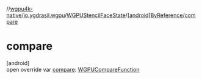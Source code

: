 //[wgpu4k-native](../../../../index.md)/[io.ygdrasil.wgpu](../../index.md)/[WGPUStencilFaceState](../index.md)/[[android]ByReference](index.md)/[compare](compare.md)

# compare

[android]\
open override var [compare](compare.md): [WGPUCompareFunction](../../-w-g-p-u-compare-function/index.md)